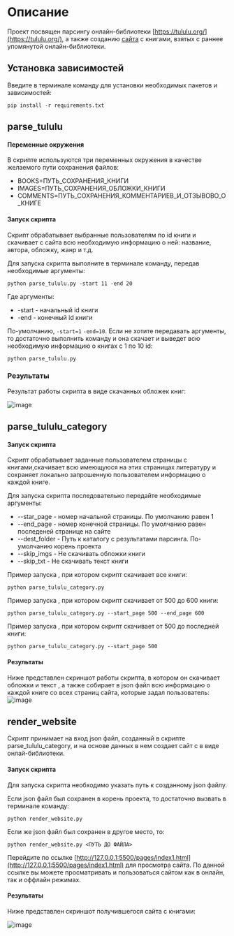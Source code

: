 # Описание
Проект посвящен парсингу онлайн-библиотеки [https://tululu.org/](https://tululu.org/), а также созданию [сайта](https://owwwl666.github.io/online_library_parsing/pages/index1.html) с книгами, взятых с раннее упомянутой онлайн-библиотеки.

## Установка зависимостей
Введите в терминале команду для установки необходимых пакетов и зависимостей:
```
pip install -r requirements.txt
```

## parse_tululu


#### Переменные окружения
В скрипте используются три переменных окружения в качестве желаемого пути сохранения файлов:
- BOOKS=ПУТЬ_СОХРАНЕНИЯ_КНИГИ
- IMAGES=ПУТЬ_СОХРАНЕНИЯ_ОБЛОЖКИ_КНИГИ
- COMMENTS=ПУТЬ_СОХРАНЕНИЯ_КОММЕНТАРИЕВ_И_ОТЗЫВОВО_О_КНИГЕ

#### Запуск скрипта
Скрипт обрабатывает выбранные пользователям по id книги и скачивает с сайта всю необходимую информацию о ней: название, автора, обложку, жанр и т.д.

Для запуска скрипта выполните в терминале команду, передав необходимые аргументы:

```
python parse_tululu.py -start 11 -end 20
```

Где аргументы:
- -start - начальный id книги
- -end - конечный id книги

По-умолчанию, `-start=1` `-end=10`. Если не хотите передавать аргументы, то достаточно выполнить команду и она скачает и выведет всю необходимую информацию о книгах с 1 по 10 id:
```
python parse_tululu.py
```

### Результаты
Результат работы скрипта в виде скачанных обложек книг:

![image](https://github.com/owwwl666/online_library_parsing/assets/131767856/8de83a80-293d-4c28-889b-95cea7430116)


## parse_tululu_category

#### Запуск скрипта
Скрипт обрабатывает заданные пользователем страницы с книгами,скачивает всю имеющуюся на этих страницах литературу и сохраняет локально запрошенную пользователем информацию о каждой книге.

Для запуска скрипта последовательно передайте необходимые аргументы:

- --star_page - номер начальной страницы. По умолчанию равен 1
- --end_page - номер конечной страницы. По умолчанию равен последеней странице на сайте
- --dest_folder - Путь к каталогу с результатами парсинга. По-умолчанию корень проекта
- --skip_imgs - Не скачивать обложки книги
- --skip_txt - Не скачивать текст книги

Пример запуска , при котором скрипт скачивает все книги:
```
python parse_tululu_category.py
```

Пример запуска , при котором скрипт скачивает от 500 до 600 книги:
```
python parse_tululu_category.py --start_page 500 --end_page 600
```

Пример запуска , при котором скрипт скачивает от 500 до последней книги:
```
python parse_tululu_category.py --start_page 500
```

#### Результаты
Ниже представлен скриншот работы скрипта, в котором он скачивает обложки и текст , а также собирает в json файл всю информацию о каждой книге со всех страниц сайта, которые задал пользователь:
![image](https://github.com/owwwl666/online_library_parsing/assets/131767856/64fcce58-4d81-4155-aba2-8eada6d1dd67)

## render_website
Скрипт принимает на вход json файл, созданный в скрипте parse_tululu_category, и на основе данных в нем создает сайт с в виде онлай-библиотеки.

#### Запуск скрипта
Для запуска скрипта необходимо указать путь к созданному json файлу.

Если json файл был сохранен в корень проекта, то достаточно вызвать в терминале команду:

```
python render_website.py
```

Если же json файл был сохранен в другое место, то:

```
python render_website.py <ПУТЬ ДО ФАЙЛА>
```
Перейдите по ссылке [http://127.0.0.1:5500/pages/index1.html](http://127.0.0.1:5500/pages/index1.html) для просмотра сайта. По данной ссылке вы можете просматривать и пользоваться сайтом как в онлайн, так и оффлайн режимах.

#### Результаты
Ниже представлен скриншот получившегося сайта с книгами:

![image](https://github.com/owwwl666/online_library_parsing/assets/131767856/15029693-82fc-48b6-9515-d7e3047734e4)


